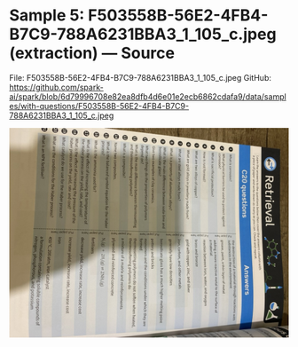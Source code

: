 # Sample 5: F503558B-56E2-4FB4-B7C9-788A6231BBA3_1_105_c.jpeg (extraction) — Source

File: F503558B-56E2-4FB4-B7C9-788A6231BBA3_1_105_c.jpeg
GitHub: https://github.com/spark-ai/spark/blob/6d79996708e82ea8dfb4d6e01e2ecb6862cdafa9/data/samples/with-questions/F503558B-56E2-4FB4-B7C9-788A6231BBA3_1_105_c.jpeg

<img src="../../../../data/samples/with-questions/F503558B-56E2-4FB4-B7C9-788A6231BBA3_1_105_c.jpeg" alt="F503558B-56E2-4FB4-B7C9-788A6231BBA3_1_105_c.jpeg" width="1024">
